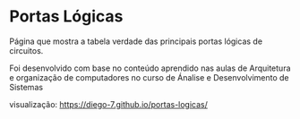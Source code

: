 # Portas Lógicas

Página que mostra a tabela verdade das principais portas lógicas de circuitos.

Foi desenvolvido com base no conteúdo aprendido nas aulas de Arquitetura e organização de computadores no curso de Ánalise e Desenvolvimento de Sistemas

visualização: https://diego-7.github.io/portas-logicas/
